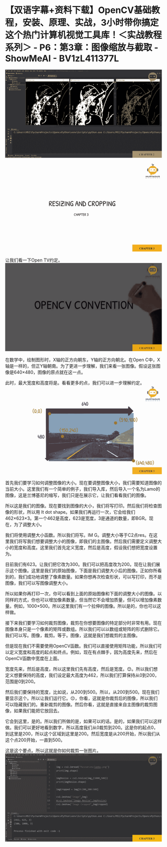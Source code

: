 # 【双语字幕+资料下载】OpenCV基础教程，安装、原理、实战，3小时带你搞定这个热门计算机视觉工具库！＜实战教程系列＞ - P6：第3章：图像缩放与截取 - ShowMeAI - BV1zL411377L

![](img/c02cc4a0b399f0cf618147483dcfffbe_0.png)

![](img/c02cc4a0b399f0cf618147483dcfffbe_1.png)

让我们看一下Open TV约定。![](img/c02cc4a0b399f0cf618147483dcfffbe_3.png)

在数学中，绘制图形时，X轴的正方向朝东，Y轴的正方向朝北。在Open C中，X轴是一样的，但正Y轴朝南。为了更进一步理解，我们来看一张图像。假设这张图像是640×480，图像的原点就在这一点。

此时，最大宽度和高度将是。看看更多的点，我们可以进一步理解约定。![](img/c02cc4a0b399f0cf618147483dcfffbe_5.png)

首先我们要学习如何调整图像的大小。现在要调整图像大小，我们需要知道图像的当前大小。这里我们有一个简单的例子，我们导入库，然后导入一个名为Lamo的图像，这是兰博基尼的缩写，我们只是在展示它，让我们看看我们的图像。

所以这是我们的图像。现在要找到图像的大小，我们将写打印。然后我们将检查图像的形状，所以用 It dot shape。如果我们再运行一次，它会给我们462×623×3。第一个462是高度，623是宽度，3是通道的数量，即BGR。现在，为了调整大小。

我们将使用调整大小函数。所以我们将写。IM G。调整大小等于C2点res。在这里我们将写我们想要调整大小的图像，即我们的主图像。然后我们需要定义调整大小的宽度和高度。这里我们首先定义宽度，然后是高度，假设我们想把宽度设置为。

目前我们有623。让我们把它改为300。我们可以把高度改为200。现在让我们展示这个图像。这里是我们的原始图像，下面是我们调整大小后的图像。正如你所看到的，我们成功地调整了像素数量。如果你想再次检查形状，可以写打印，而不是图像，我们可以写图像调整大小。

所以如果你再打印一次，你可以看到上面的原始图像和下面的调整大小的图像。以同样的方式，你也可以增加像素数量，但当然它不会增加质量，但可以增加像素数量。例如，1000×500。所以这里我们有一个拉伸的图像。所以是的，你也可以这样做。

接下来我们要学习如何裁剪图像，裁剪在你想要图像的特定部分时非常有用。现在图像本身只是一个像素的矩阵或数组。所以我们可以以数组或矩阵的形式删除它。我们可以写。图像，裁剪。等于。图像，这就是我们想裁剪的主图像。

但是现在我们不需要使用OpenCV函数。我们可以直接使用矩阵功能，所以我们可以定义宽度和高度的起点和终点。例如，现在有点棘手，因为高度先来，然后在OpenCV函数中宽度在上面。

宽度先来，然后是高度，所以这里我们先有高度，然后是宽度。😊。所以我们想定义想要保持的高度，我们设定最大高度为462，所以我们打算保持从0到200，范围是0到200。

然后我们要保持的宽度，比如说，从200到500。所以，从200到500。现在我们要显示这个。所以让我们运行它。😔，你看，这就是你裁剪后的图像，所以我们可以隐藏我们的。重新裁剪的图像。然后你看，这就是直接来自主图像的裁剪图像，如果我们能把它放回去。

它会到这里，是的。所以我们所做的是，如果可以的话。是的，如果我们可以这样做。我们可以更好地看到数字，所以高度我们从0裁剪到200。这是你的起点0，到这里是200，所以这个区域到这里是200。然后宽度是从200开始，所以我们从这个点200开始，一直到500。

这是这个要点。所以这就是你如何裁剪一张图片。![](img/c02cc4a0b399f0cf618147483dcfffbe_7.png)
